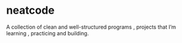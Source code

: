 # neatcode
A collection of clean and well-structured programs , projects that I’m learning , practicing and building.

